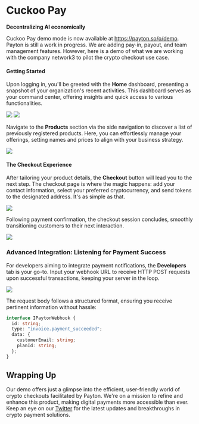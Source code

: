 # Cuckoo Pay

**Decentralizing AI economically**

Cuckoo Pay demo mode is now available at https://payton.so/o/demo. Payton is still a work in progress. We are adding pay-in, payout, and team management features. However, here is a demo of what we are working with the company network3 to pilot the crypto checkout use case.

#### Getting Started

Upon logging in, you'll be greeted with the **Home** dashboard, presenting a snapshot of your organization's recent activities. This dashboard serves as your command center, offering insights and quick access to various functionalities.

<img src="https://tp-misc.b-cdn.net/blockeden/payton-demo-1.png" className="border" />

<img src="https://tp-misc.b-cdn.net/blockeden/payton-demo-2-2.png" className="border" />

Navigate to the **Products** section via the side navigation to discover a list of previously registered products. Here, you can effortlessly manage your offerings, setting names and prices to align with your business strategy.

<img src="https://tp-misc.b-cdn.net/blockeden/payton-demo-3.png" className="border" />

#### The Checkout Experience

After tailoring your product details, the **Checkout** button will lead you to the next step. The checkout page is where the magic happens: add your contact information, select your preferred cryptocurrency, and send tokens to the designated address. It's as simple as that.

<img src="https://tp-misc.b-cdn.net/blockeden/payton-demo-4.png" className="border" />

Following payment confirmation, the checkout session concludes, smoothly transitioning customers to their next interaction.

<img src="https://tp-misc.b-cdn.net/blockeden/payton-demo-5.png" className="border" />

### Advanced Integration: Listening for Payment Success

For developers aiming to integrate payment notifications, the **Developers** tab is your go-to. Input your webhook URL to receive HTTP POST requests upon successful transactions, keeping your server in the loop.

<img src="https://tp-misc.b-cdn.net/blockeden/payton-demo-6.png" className="border" />

The request body follows a structured format, ensuring you receive pertinent information without hassle:

```typescript
interface IPaytonWebhook {
  id: string;
  type: "invoice.payment_succeeded";
  data: {
    customerEmail: string;
    planId: string;
  };
}
```

## Wrapping Up

Our demo offers just a glimpse into the efficient, user-friendly world of crypto checkouts facilitated by Payton. We're on a mission to refine and enhance this product, making digital payments more accessible than ever. Keep an eye on our [Twitter](https://twitter.com/payton_soul) for the latest updates and breakthroughs in crypto payment solutions.
